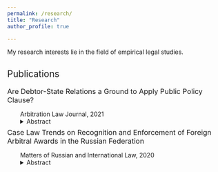 ```yaml
---
permalink: /research/
title: "Research"
author_profile: true

---
```


<p align="justify">  
My research interests lie in the field of empirical legal studies.
</p>

<h2 style="margin-top: 30px; font-weight: normal;">Publications</h2>

<div style="padding-left: 0px;"> 
  
  <h3 style="margin-top: 7.5px; margin-bottom: 5px; font-weight: normal;">Are Debtor-State Relations a Ground to Apply Public Policy Clause?</h3> 
  <p style="margin-bottom: 0; padding-left: 30px;">Arbitration Law Journal, 2021</p>
  
  <details>
    <summary style="padding-left: 30px;"> Abstract </summary>
    <p align="justify" style="padding-left: 30px; margin-bottom: 0px;">  
      Text
    </p>
  </details>

  <h3 style="margin-top: 7.5px; margin-bottom: 5px; font-weight: normal;">Case Law Trends on Recognition and Enforcement of Foreign Arbitral Awards in the Russian Federation</h3> 
  <p style="margin-bottom: 0; padding-left: 30px;">Matters of Russian and International Law, 2020</p>
  
  <details>
    <summary style="padding-left: 30px;"> Abstract </summary>
    <p align="justify" style="padding-left: 30px; margin-bottom: 0px;">  
      Text
    </p>
  </details>

  
</div>
